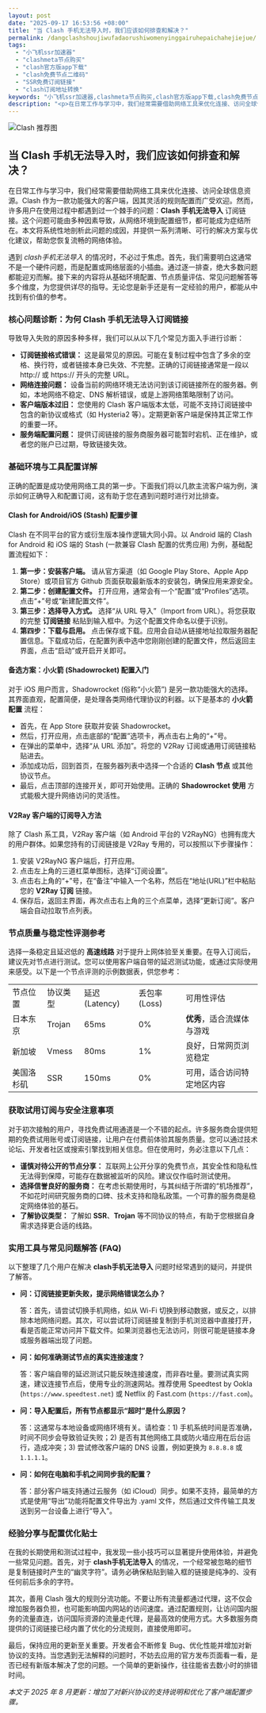 ```yaml
---
layout: post
date: "2025-09-17 16:53:56 +08:00"
title: "当 Clash 手机无法导入时，我们应该如何排查和解决？"
permalink: /dangclashshoujiwufadaorushiwomenyinggairuhepaichahejiejue/
tags:
  - "小飞机ssr加速器"
  - "clashmeta节点购买"
  - "clash官方版app下载"
  - "clash免费节点二维码"
  - "SSR免费订阅链接"
  - "clash订阅地址转换"
keywords: "小飞机ssr加速器,clashmeta节点购买,clash官方版app下载,clash免费节点二维码,SSR免费订阅链接,clash订阅地址转换"
description: "<p>在日常工作与学习中，我们经常需要借助网络工具来优化连接、访问全球信息资源。Clash 作为一款功能强大的客户端，因其灵活的规则配置而广受欢迎。然而，许多用户在使用过程中都遇到过一个棘手的问题：<strong>Clash 手机无法导入</strong> 订阅链接。这个问题可能由多种因素导致，从网络环境到配置细节，都可能成为症结所在。本文将系统性地剖析此问题的成因，并提供一系列清晰、可行的解决方案与优化建议，帮助您恢复流畅的网络体验。</p>"
---
```


![Clash 推荐图](https://clashjd.github.io/assets/img/机场节点购买.png)

## 当 Clash 手机无法导入时，我们应该如何排查和解决？

<p>在日常工作与学习中，我们经常需要借助网络工具来优化连接、访问全球信息资源。Clash 作为一款功能强大的客户端，因其灵活的规则配置而广受欢迎。然而，许多用户在使用过程中都遇到过一个棘手的问题：<strong>Clash 手机无法导入</strong> 订阅链接。这个问题可能由多种因素导致，从网络环境到配置细节，都可能成为症结所在。本文将系统性地剖析此问题的成因，并提供一系列清晰、可行的解决方案与优化建议，帮助您恢复流畅的网络体验。</p>
<p>遇到 <em>clash手机无法导入</em> 的情况时，不必过于焦虑。首先，我们需要明白这通常不是一个硬件问题，而是配置或网络层面的小插曲。通过逐一排查，绝大多数问题都能迎刃而解。接下来的内容将从基础环境配置、节点质量评估、常见问题解答等多个维度，为您提供详尽的指导。无论您是新手还是有一定经验的用户，都能从中找到有价值的参考。</p>

<h3>核心问题诊断：为何 Clash 手机无法导入订阅链接</h3>
<p>导致导入失败的原因多种多样，我们可以从以下几个常见方面入手进行诊断：</p>
<ul>
    <li><strong>订阅链接格式错误：</strong> 这是最常见的原因。可能在复制过程中包含了多余的空格、换行符，或者链接本身已失效、不完整。正确的订阅链接通常是一段以 http:// 或 https:// 开头的完整 URL。</li>
    <li><strong>网络连接问题：</strong> 设备当前的网络环境无法访问到该订阅链接所在的服务器。例如，本地网络不稳定、DNS 解析错误，或是上游网络策略限制了访问。</li>
    <li><strong>客户端版本过旧：</strong> 您使用的 Clash 客户端版本太低，可能不支持订阅链接中包含的新协议或格式（如 Hysteria2 等）。定期更新客户端是保持其正常工作的重要一环。</li>
    <li><strong>服务端配置问题：</strong> 提供订阅链接的服务商服务器可能暂时宕机、正在维护，或者您的账户已过期，导致链接失效。</li>
</ul>

<h3>基础环境与工具配置详解</h3>
<p>正确的配置是成功使用网络工具的第一步。下面我们将以几款主流客户端为例，演示如何正确导入和配置订阅，这有助于您在遇到问题时进行对比排查。</p>

<h4>Clash for Android/iOS (Stash) 配置步骤</h4>
<p>Clash 在不同平台的官方或衍生版本操作逻辑大同小异。以 Android 端的 Clash for Android 和 iOS 端的 Stash (一款兼容 Clash 配置的优秀应用) 为例，基础配置流程如下：</p>
<ol>
    <li><strong>第一步：安装客户端。</strong> 请从官方渠道（如 Google Play Store、Apple App Store）或项目官方 Github 页面获取最新版本的安装包，确保应用来源安全。</li>
    <li><strong>第二步：创建配置文件。</strong> 打开应用，通常会有一个“配置”或“Profiles”选项。点击“+”号或“新建配置文件”。</li>
    <li><strong>第三步：选择导入方式。</strong> 选择“从 URL 导入”（Import from URL）。将您获取的完整 <strong>订阅链接</strong> 粘贴到输入框中。为这个配置文件命名以便于识别。</li>
    <li><strong>第四步：下载与启用。</strong> 点击保存或下载。应用会自动从链接地址拉取服务器配置信息。下载成功后，在配置列表中选中您刚刚创建的配置文件，然后返回主界面，点击“启动”或开启开关即可。</li>
</ol>

<h4>备选方案：小火箭 (Shadowrocket) 配置入门</h4>
<p>对于 iOS 用户而言，Shadowrocket (俗称“小火箭”) 是另一款功能强大的选择。其界面直观，配置简便，是处理各类网络代理协议的利器。以下是基本的 <strong>小火箭配置</strong> 流程：</p>
<ul>
    <li>首先，在 App Store 获取并安装 Shadowrocket。</li>
    <li>然后，打开应用，点击底部的“配置”选项卡，再点击右上角的“+”号。</li>
    <li>在弹出的菜单中，选择“从 URL 添加”。将您的 V2Ray 订阅或通用订阅链接粘贴进去。</li>
    <li>添加成功后，回到首页，在服务器列表中选择一个合适的 <strong>Clash 节点</strong> 或其他协议节点。</li>
    <li>最后，点击顶部的连接开关，即可开始使用。正确的 <strong>Shadowrocket 使用</strong> 方式能极大提升网络访问的灵活性。</li>
</ul>

<h4>V2Ray 客户端的订阅导入方法</h4>
<p>除了 Clash 系工具，V2Ray 客户端（如 Android 平台的 V2RayNG）也拥有庞大的用户群体。如果您持有的订阅链接是 V2Ray 专用的，可以按照以下步骤操作：</p>
<ol>
    <li>安装 V2RayNG 客户端后，打开应用。</li>
    <li>点击左上角的三道杠菜单图标，选择“订阅设置”。</li>
    <li>点击右上角的“+”号，在“备注”中输入一个名称，然后在“地址(URL)”栏中粘贴您的 <strong>V2Ray 订阅</strong> 链接。</li>
    <li>保存后，返回主界面，再次点击右上角的三个点菜单，选择“更新订阅”。客户端会自动拉取节点列表。</li>
</ol>

<h3>节点质量与稳定性评测参考</h3>
<p>选择一条稳定且延迟低的 <strong>高速线路</strong> 对于提升上网体验至关重要。在导入订阅后，建议先对节点进行测试。您可以使用客户端自带的延迟测试功能，或通过实际使用来感受。以下是一个节点评测的示例数据表，供您参考：</p>
<table>
  <tr>
    <td>节点位置</td>
    <td>协议类型</td>
    <td>延迟 (Latency)</td>
    <td>丢包率 (Loss)</td>
    <td>可用性评估</td>
  </tr>
  <tr>
    <td>日本东京</td>
    <td>Trojan</td>
    <td>65ms</td>
    <td>0%</td>
    <td><strong>优秀</strong>，适合流媒体与游戏</td>
  </tr>
  <tr>
    <td>新加坡</td>
    <td>Vmess</td>
    <td>80ms</td>
    <td>1%</td>
    <td>良好，日常网页浏览稳定</td>
  </tr>
  <tr>
    <td>美国洛杉矶</td>
    <td>SSR</td>
    <td>150ms</td>
    <td>0%</td>
    <td>可用，适合访问特定地区内容</td>
  </tr>
</table>

<h3>获取试用订阅与安全注意事项</h3>
<p>对于初次接触的用户，寻找免费试用通道是一个不错的起点。许多服务商会提供短期的免费试用账号或订阅链接，让用户在付费前体验其服务质量。您可以通过技术论坛、开发者社区或搜索引擎找到相关信息。但在使用时，务必注意以下几点：</p>
<ul>
    <li><strong>谨慎对待公开的节点分享：</strong> 互联网上公开分享的免费节点，其安全性和隐私性无法得到保障，可能存在数据被监听的风险。建议仅作临时测试使用。</li>
    <li><strong>选择信誉良好的服务商：</strong> 在考虑长期使用时，与其纠结于所谓的“机场推荐”，不如花时间研究服务商的口碑、技术支持和隐私政策。一个可靠的服务商是稳定网络体验的基石。</li>
    <li><strong>了解协议类型：</strong> 了解如 <strong>SSR</strong>、<strong>Trojan</strong> 等不同协议的特点，有助于您根据自身需求选择更合适的线路。</li>
</ul>

<h3>实用工具与常见问题解答 (FAQ)</h3>
<p>以下整理了几个用户在解决 <strong>clash手机无法导入</strong> 问题时经常遇到的疑问，并提供了解答。</p>
<ul>
    <li>
        <strong>问：订阅链接更新失败，提示网络错误怎么办？</strong>
        <p>答：首先，请尝试切换手机网络，如从 Wi-Fi 切换到移动数据，或反之，以排除本地网络问题。其次，可以尝试将订阅链接复制到手机浏览器中直接打开，看是否能正常访问并下载文件。如果浏览器也无法访问，则很可能是链接本身或服务器端出现了问题。</p>
    </li>
    <li>
        <strong>问：如何准确测试节点的真实连接速度？</strong>
        <p>答：客户端自带的延迟测试只能反映连接速度，而非吞吐量。要测试真实网速，建议连接节点后，使用专业的测速网站。推荐使用 Speedtest by Ookla (<code>https://www.speedtest.net</code>) 或 Netflix 的 Fast.com (<code>https://fast.com</code>)。</p>
    </li>
    <li>
        <strong>问：导入配置后，所有节点都显示“超时”是什么原因？</strong>
        <p>答：这通常与本地设备或网络环境有关。请检查：1) 手机系统时间是否准确，时间不同步会导致验证失败；2) 是否有其他网络工具或防火墙应用在后台运行，造成冲突；3) 尝试修改客户端的 DNS 设置，例如更换为 <code>8.8.8.8</code> 或 <code>1.1.1.1</code>。</p>
    </li>
    <li>
        <strong>问：如何在电脑和手机之间同步我的配置？</strong>
        <p>答：部分客户端支持通过云服务（如 iCloud）同步。如果不支持，最简单的方式是使用“导出”功能将配置文件导出为 .yaml 文件，然后通过文件传输工具发送到另一台设备上进行“导入”。</p>
    </li>
</ul>

<h3>经验分享与配置优化贴士</h3>
<p>在我的长期使用和测试过程中，我发现一些小技巧可以显著提升使用体验，并避免一些常见问题。首先，对于 <strong>clash手机无法导入</strong> 的情况，一个经常被忽略的细节是复制链接时产生的“幽灵字符”。请务必确保粘贴到输入框的链接是纯净的、没有任何前后多余的字符。</p>
<p>其次，善用 Clash 强大的规则分流功能。不要让所有流量都通过代理，这不仅会增加服务器负担，也可能影响国内网站的访问速度。通过配置规则，让访问国内服务的流量直连，访问国际资源的流量走代理，是最高效的使用方式。大多数服务商提供的订阅链接已经内置了优化的分流规则，直接使用即可。</p>
<p>最后，保持应用的更新至关重要。开发者会不断修复 Bug、优化性能并增加对新协议的支持。当您遇到无法解释的问题时，不妨去应用的官方发布页面看一看，是否已经有新版本解决了您的问题。一个简单的更新操作，往往能省去数小时的排错时间。</p>
<p><em>本文于 2025 年 8 月更新：增加了对新兴协议的支持说明和优化了客户端配置步骤。</em></p>
